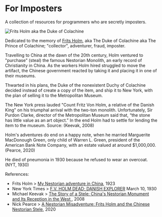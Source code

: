 # For Imposters

A collection of resources for programmers who are secretly imposters.

![Frits Holm aka the Duke of Colachine](https://raw.githubusercontent.com/forimposters/.github/main/profile/Frits_Vilhelm_Holm_1916.jpg)

Dedicated to the memory of [Frits Holm](https://en.wikipedia.org/wiki/Frits_Holm),
aka The Duke of Colachine aka The Prince of Colachine; "collector", adventurer, fraud, imposter. 

Travelling to China at the dawn of the 20th century, Holm ventured to "purchase"
(steal) the famous Nestorian Monolith, an early record of Christianity in China.
As the workers Holm hired struggled to move the artifact, the Chinese government
reacted by taking it and placing it in one of their museums.

Thwarted in his plans, the Duke of the nonexistent Duchy of Colachine decided
instead of create a copy of the item, and ship it to New York, with the plan
of selling it to the Metropolitan Museum. 

The New York press lauded "Count Fritz Von Holm, a relative of the Danish King"
on his triumphal arrival with the two-ton monolith. Unfortunately, Sir Purdon
Clarke, director of the Metropolitan Museum said that, “the stone has little
value as an art object.” In the end Holm had to settle for lending the item to
the museum. Source: (Keevak, 2008)

Holm's adventures do end on a happy note, when he married Marguerite MacDonough Green,
only child of Warren L. Green, president of the American Bank Note Company, with
an estate valued at around $1,000,000. (Pearce, 2020)

He died of pneumonia in 1930 because he refused to wear an overcoat. (NYT, 1930)

References:

* Frits Holm > [My Nestorian adventure in China](https://archive.org/details/mynestorianadven00holm), 1923
* New York Times > [F.V. HOLM DEAD; DANISH EXPLORER](https://www.nytimes.com/1930/03/10/archives/fv-holm-dead-danish-explorer-succumbs-to-pneumoniahad-many-titles.html) March 10, 1930 
* Michael Keevak > [The Story of a Stele: China's Nestorian Monument and Its Reception in the West ](https://www.jstor.org/stable/j.ctt1xwfv5), 2008
* Nick Pearce > [A Nestorian Misadventure: Frits Holm and the Chinese Nestorian Stele](https://fokum-jams.org/index.php/jams/article/view/126/207), 2020
